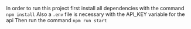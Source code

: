 In order to run this project first install all dependencies with the command `npm install`
Also a `.env` file is necessary with the API_KEY variable for the api
Then run the command `npm run start`